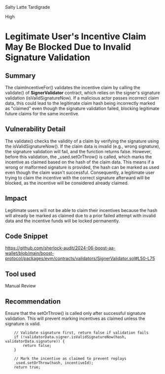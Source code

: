 Salty Latte Tardigrade

High

# Legitimate User's Incentive Claim May Be Blocked Due to Invalid Signature Validation

## Summary
The claimIncentiveFor() validates the incentive claim by calling the validate() of **SignerValidator** contract, which relies on the signer's signature validation (isValidSignatureNow). If a malicious actor passes incorrect claim data, this could lead to the legitimate claim hash being incorrectly marked as "claimed" even though the signature validation failed, blocking legitimate future claims for the same incentive.

## Vulnerability Detail
The validate() checks the validity of a claim by verifying the signature using the isValidSignatureNow(). If the claim data is invalid (e.g., wrong signature), the signature validation will fail, and the function returns false. However, before this validation, the _used.setOrThrow() is called, which marks the incentive as claimed based on the hash of the claim data.
This means if a wrong or malformed signature is provided, the hash can be marked as used even though the claim wasn't successful. Consequently, a legitimate user trying to claim the incentive with the correct signature afterward will be blocked, as the incentive will be considered already claimed.

## Impact
Legitimate users will not be able to claim their incentives because the hash will already be marked as claimed due to a prior failed attempt with invalid data and the incentive funds will be locked permanently.

## Code Snippet
https://github.com/sherlock-audit/2024-06-boost-aa-wallet/blob/main/boost-protocol/packages/evm/contracts/validators/SignerValidator.sol#L50-L75

## Tool used
Manual Review

## Recommendation
Ensure that the setOrThrow() is called only after successful signature validation. This will prevent marking incentives as claimed unless the signature is valid.
```solidity
    // Validate signature first, return false if validation fails
    if (!validatorData.signer.isValidSignatureNow(hash, validatorData.signature)) {
        return false;
    }

    // Mark the incentive as claimed to prevent replays
    _used.setOrThrow(hash, incentiveId);
    return true;
```